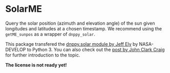 # SolarME

Query the solar position (azimuth and elevation angle) of the sun given longitudes and latitudes at a chosen timestamp.
We recommend using the `getME_sunpos` as a wrapper of `dnppy_solar`.

This package transfered the [dnppy.solar module by Jeff Ely](https://github.com/NASA-DEVELOP/dnppy/blob/master/dnppy/solar/solar.py) by NASA-DEVELOP to Python 3.
You can also check out the [post by John Clark Craig](https://levelup.gitconnected.com/python-sun-position-for-solar-energy-and-research-7a4ead801777) for further introduction to the topic.

**The license is not ready yet!**
